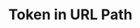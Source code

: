 ---
title: 2. Token in URL Path
api:
  file: scyted-tv-api.json
  operationId: get_token{token}publictest
deprecated: false
hidden: false
link:
  new_tab: false
metadata:
  robots: index
---